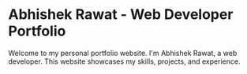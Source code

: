 # Abhishek Rawat - Web Developer Portfolio

Welcome to my personal portfolio website. I'm Abhishek Rawat, a web developer. This website showcases my skills, projects, and experience.
